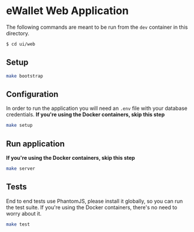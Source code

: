 # eWallet Web Application

The following commands are meant to be run from the `dev` container in this directory.

```bash
$ cd ui/web
```

## Setup

```bash
make bootstrap
```

## Configuration

In order to run the application you will need an `.env` file with your database credentials.
**If you're using the Docker containers, skip this step**

```bash
make setup
```

## Run application

**If you're using the Docker containers, skip this step**

```bash
make server
```

## Tests

End to end tests use PhantomJS, please install it globally, so you can run the test suite.
If you're using the Docker containers, there's no need to worry about it.

```bash
make test
```
